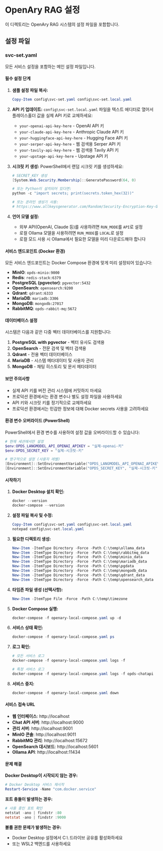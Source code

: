 # OpenAry RAG 설정

이 디렉토리는 OpenAry RAG 시스템의 설정 파일을 포함합니다.

## 설정 파일

### svc-set.yaml

모든 서비스 설정을 포함하는 메인 설정 파일입니다.

#### 필수 설정 단계

1. **샘플 설정 파일 복사:**
   ```powershell
   Copy-Item config\svc-set.yaml config\svc-set.local.yaml
   ```

2. **API 키 업데이트:**
   `config\svc-set.local.yaml` 파일을 텍스트 에디터로 열어서 플레이스홀더 값을 실제 API 키로 교체하세요:
   - `your-openai-api-key-here` - OpenAI API 키
   - `your-claude-api-key-here` - Anthropic Claude API 키
   - `your-huggingface-api-key-here` - Hugging Face API 키
   - `your-serper-api-key-here` - 웹 검색용 Serper API 키
   - `your-tavily-api-key-here` - 웹 검색용 Tavily API 키
   - `your-upstage-api-key-here` - Upstage API 키

3. **시크릿 키 생성:**
   PowerShell에서 랜덤 시크릿 키를 생성하세요:
   ```powershell
   # SECRET_KEY 생성
   [System.Web.Security.Membership]::GeneratePassword(64, 0)
   
   # 또는 Python이 설치되어 있다면:
   python -c "import secrets; print(secrets.token_hex(32))"
   
   # 또는 온라인 생성기 사용:
   # https://www.allkeysgenerator.com/Random/Security-Encryption-Key-Generator.aspx
   ```

4. **언어 모델 설정:**
   - 외부 API(OpenAI, Claude 등)를 사용하려면 `RUN_MODE`를 `API`로 설정
   - 로컬 Ollama 모델을 사용하려면 `RUN_MODE`를 `LOCAL`로 설정
   - 로컬 모드 사용 시 Ollama에서 필요한 모델을 미리 다운로드해야 합니다

#### 서비스 엔드포인트 (Docker 환경)

모든 서비스 엔드포인트는 Docker Compose 환경에 맞게 미리 설정되어 있습니다:

- **MinIO**: `opds-minio:9000`
- **Redis**: `redis-stack:6379`
- **PostgreSQL (pgvector)**: `pgvector:5432`
- **OpenSearch**: `opensearch:9200`
- **Qdrant**: `qdrant:6333`
- **MariaDB**: `mariadb:3306`
- **MongoDB**: `mongodb:27017`
- **RabbitMQ**: `opds-rabbit-mq:5672`

#### 데이터베이스 설정

시스템은 다음과 같은 다중 벡터 데이터베이스를 지원합니다:

1. **PostgreSQL with pgvector** - 벡터 유사도 검색용
2. **OpenSearch** - 전문 검색 및 벡터 검색용
3. **Qdrant** - 전용 벡터 데이터베이스
4. **MariaDB** - 시스템 메타데이터 및 사용자 관리
5. **MongoDB** - 채팅 히스토리 및 문서 메타데이터

#### 보안 주의사항

- 실제 API 키를 버전 관리 시스템에 커밋하지 마세요
- 프로덕션 환경에서는 환경 변수나 별도 설정 파일을 사용하세요
- API 키와 시크릿 키를 정기적으로 교체하세요
- 프로덕션 환경에서는 민감한 정보에 대해 Docker secrets 사용을 고려하세요

#### 환경 변수 오버라이드 (PowerShell)

PowerShell에서 환경 변수를 사용하여 설정 값을 오버라이드할 수 있습니다:

```powershell
# 현재 세션에서만 설정
$env:OPDS_LANGMODEL_API_OPENAI_APIKEY = "실제-openai-키"
$env:OPDS_SECRET_KEY = "실제-시크릿-키"

# 영구적으로 설정 (사용자 레벨)
[Environment]::SetEnvironmentVariable("OPDS_LANGMODEL_API_OPENAI_APIKEY", "실제-openai-키", "User")
[Environment]::SetEnvironmentVariable("OPDS_SECRET_KEY", "실제-시크릿-키", "User")
```

#### 시작하기

1. **Docker Desktop 설치 확인:**
   ```powershell
   docker --version
   docker-compose --version
   ```

2. **설정 파일 복사 및 수정:**
   ```powershell
   Copy-Item config\svc-set.yaml config\svc-set.local.yaml
   notepad config\svc-set.local.yaml
   ```

3. **필요한 디렉토리 생성:**
   ```powershell
   New-Item -ItemType Directory -Force -Path C:\temp\ollama_data
   New-Item -ItemType Directory -Force -Path C:\temp\rabbitmq_data
   New-Item -ItemType Directory -Force -Path C:\temp\minio_data
   New-Item -ItemType Directory -Force -Path C:\temp\mariadb_data
   New-Item -ItemType Directory -Force -Path C:\temp\pgdata
   New-Item -ItemType Directory -Force -Path C:\temp\mongodb_data
   New-Item -ItemType Directory -Force -Path C:\temp\qdrant_data
   New-Item -ItemType Directory -Force -Path C:\temp\opensearch_data
   ```

4. **타임존 파일 생성 (선택사항):**
   ```powershell
   New-Item -ItemType File -Force -Path C:\temp\timezone
   ```

5. **Docker Compose 실행:**
   ```powershell
   docker-compose -f openary-local-compose.yaml up -d
   ```

6. **서비스 상태 확인:**
   ```powershell
   docker-compose -f openary-local-compose.yaml ps
   ```

7. **로그 확인:**
   ```powershell
   # 모든 서비스 로그
   docker-compose -f openary-local-compose.yaml logs -f
   
   # 특정 서비스 로그
   docker-compose -f openary-local-compose.yaml logs -f opds-chatapi
   ```

8. **서비스 중지:**
   ```powershell
   docker-compose -f openary-local-compose.yaml down
   ```

#### 서비스 접속 URL

- **웹 인터페이스**: http://localhost
- **Chat API 서버**: http://localhost:9000
- **관리 서버**: http://localhost:9001
- **MinIO 콘솔**: http://localhost:9011
- **RabbitMQ 관리**: http://localhost:15672
- **OpenSearch 대시보드**: http://localhost:5601
- **Ollama API**: http://localhost:11434

#### 문제 해결

**Docker Desktop이 시작되지 않는 경우:**
```powershell
# Docker Desktop 서비스 재시작
Restart-Service -Name "com.docker.service"
```

**포트 충돌이 발생하는 경우:**
```powershell
# 사용 중인 포트 확인
netstat -ano | findstr :80
netstat -ano | findstr :9000
```

**볼륨 권한 문제가 발생하는 경우:**
- Docker Desktop 설정에서 C:\ 드라이브 공유를 활성화하세요
- 또는 WSL2 백엔드를 사용하세요 